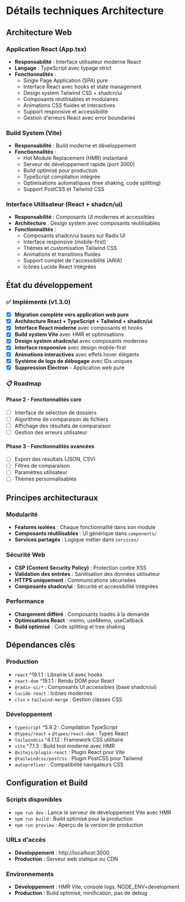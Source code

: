 # Détails techniques Architecture

## Architecture Web

### Application React (App.tsx)
- **Responsabilité** : Interface utilisateur moderne React
- **Langage** : TypeScript avec typage strict
- **Fonctionnalités** :
  - Single Page Application (SPA) pure
  - Interface React avec hooks et state management
  - Design system Tailwind CSS + shadcn/ui
  - Composants réutilisables et modulaires
  - Animations CSS fluides et interactives
  - Support responsive et accessibilité
  - Gestion d'erreurs React avec error boundaries

### Build System (Vite)
- **Responsabilité** : Build moderne et développement
- **Fonctionnalités** :
  - Hot Module Replacement (HMR) instantané
  - Serveur de développement rapide (port 3000)
  - Build optimisé pour production
  - TypeScript compilation intégrée
  - Optimisations automatiques (tree shaking, code splitting)
  - Support PostCSS et Tailwind CSS

### Interface Utilisateur (React + shadcn/ui)
- **Responsabilité** : Composants UI modernes et accessibles
- **Architecture** : Design system avec composants réutilisables
- **Fonctionnalités** :
  - Composants shadcn/ui basés sur Radix UI
  - Interface responsive (mobile-first)
  - Thèmes et customisation Tailwind CSS
  - Animations et transitions fluides
  - Support complet de l'accessibilité (ARIA)
  - Icônes Lucide React intégrées

## État du développement

### ✅ Implémenté (v1.3.0)
- [x] **Migration complète vers application web pure**
- [x] **Architecture React + TypeScript + Tailwind + shadcn/ui**
- [x] **Interface React moderne** avec composants et hooks
- [x] **Build system Vite** avec HMR et optimisations
- [x] **Design system shadcn/ui** avec composants modernes
- [x] **Interface responsive** avec design mobile-first
- [x] **Animations interactives** avec effets hover élégants
- [x] **Système de logs de débogage** avec IDs uniques
- [x] **Suppression Electron** - Application web pure

### 📋 Roadmap

#### Phase 2 - Fonctionnalités core
- [ ] Interface de sélection de dossiers
- [ ] Algorithme de comparaison de fichiers
- [ ] Affichage des résultats de comparaison
- [ ] Gestion des erreurs utilisateur

#### Phase 3 - Fonctionnalités avancées
- [ ] Export des résultats (JSON, CSV)
- [ ] Filtres de comparaison
- [ ] Paramètres utilisateur
- [ ] Thèmes personnalisables

## Principes architecturaux

### Modularité
- **Features isolées** : Chaque fonctionnalité dans son module
- **Composants réutilisables** : UI générique dans `components/`
- **Services partagés** : Logique métier dans `services/`

### Sécurité Web
- **CSP (Content Security Policy)** : Protection contre XSS
- **Validation des entrées** : Sanitisation des données utilisateur
- **HTTPS uniquement** : Communications sécurisées
- **Composants shadcn/ui** : Sécurité et accessibilité intégrées

### Performance
- **Chargement différé** : Composants loadés à la demande
- **Optimisations React** : memo, useMemo, useCallback
- **Build optimisé** : Code splitting et tree shaking

## Dépendances clés

### Production
- `react` ^19.1.1 : Librairie UI avec hooks
- `react-dom` ^19.1.1 : Rendu DOM pour React
- `@radix-ui/*` : Composants UI accessibles (base shadcn/ui)
- `lucide-react` : Icônes modernes
- `clsx` + `tailwind-merge` : Gestion classes CSS

### Développement
- `typescript` ^5.9.2 : Compilation TypeScript
- `@types/react` + `@types/react-dom` : Types React
- `tailwindcss` ^4.1.12 : Framework CSS utilitaire  
- `vite` ^7.1.3 : Build tool moderne avec HMR
- `@vitejs/plugin-react` : Plugin React pour Vite
- `@tailwindcss/postcss` : Plugin PostCSS pour Tailwind
- `autoprefixer` : Compatibilité navigateurs CSS

## Configuration et Build

### Scripts disponibles
- `npm run dev` : Lance le serveur de développement Vite avec HMR
- `npm run build` : Build optimisé pour la production
- `npm run preview` : Aperçu de la version de production

### URLs d'accès
- **Développement** : http://localhost:3000
- **Production** : Serveur web statique ou CDN

### Environnements
- **Développement** : HMR Vite, console logs, NODE_ENV=development
- **Production** : Build optimisé, minification, pas de debug